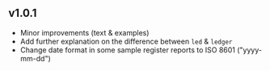 ## v1.0.1 ##

- Minor improvements (text & examples)
- Add further explanation on the difference between ``led`` & ``ledger``
- Change date format in some sample register reports to ISO 8601 ("yyyy-mm-dd")
